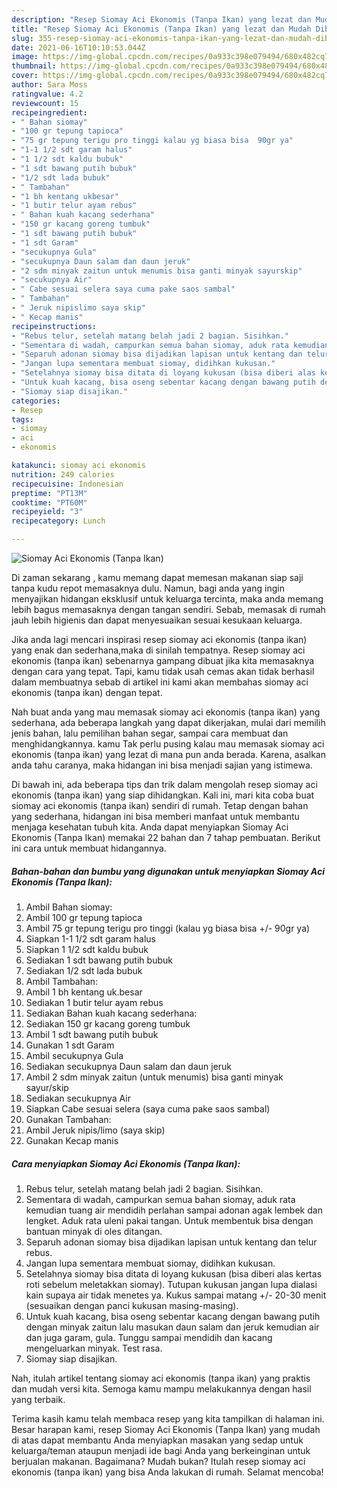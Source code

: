 ```yaml
---
description: "Resep Siomay Aci Ekonomis (Tanpa Ikan) yang lezat dan Mudah Dibuat"
title: "Resep Siomay Aci Ekonomis (Tanpa Ikan) yang lezat dan Mudah Dibuat"
slug: 355-resep-siomay-aci-ekonomis-tanpa-ikan-yang-lezat-dan-mudah-dibuat
date: 2021-06-16T10:10:53.044Z
image: https://img-global.cpcdn.com/recipes/0a933c398e079494/680x482cq70/siomay-aci-ekonomis-tanpa-ikan-foto-resep-utama.jpg
thumbnail: https://img-global.cpcdn.com/recipes/0a933c398e079494/680x482cq70/siomay-aci-ekonomis-tanpa-ikan-foto-resep-utama.jpg
cover: https://img-global.cpcdn.com/recipes/0a933c398e079494/680x482cq70/siomay-aci-ekonomis-tanpa-ikan-foto-resep-utama.jpg
author: Sara Moss
ratingvalue: 4.2
reviewcount: 15
recipeingredient:
- " Bahan siomay"
- "100 gr tepung tapioca"
- "75 gr tepung terigu pro tinggi kalau yg biasa bisa  90gr ya"
- "1-1 1/2 sdt garam halus"
- "1 1/2 sdt kaldu bubuk"
- "1 sdt bawang putih bubuk"
- "1/2 sdt lada bubuk"
- " Tambahan"
- "1 bh kentang ukbesar"
- "1 butir telur ayam rebus"
- " Bahan kuah kacang sederhana"
- "150 gr kacang goreng tumbuk"
- "1 sdt bawang putih bubuk"
- "1 sdt Garam"
- "secukupnya Gula"
- "secukupnya Daun salam dan daun jeruk"
- "2 sdm minyak zaitun untuk menumis bisa ganti minyak sayurskip"
- "secukupnya Air"
- " Cabe sesuai selera saya cuma pake saos sambal"
- " Tambahan"
- " Jeruk nipislimo saya skip"
- " Kecap manis"
recipeinstructions:
- "Rebus telur, setelah matang belah jadi 2 bagian. Sisihkan."
- "Sementara di wadah, campurkan semua bahan siomay, aduk rata kemudian tuang air mendidih perlahan sampai adonan agak lembek dan lengket. Aduk rata uleni pakai tangan. Untuk membentuk bisa dengan bantuan minyak di oles ditangan."
- "Separuh adonan siomay bisa dijadikan lapisan untuk kentang dan telur rebus."
- "Jangan lupa sementara membuat siomay, didihkan kukusan."
- "Setelahnya siomay bisa ditata di loyang kukusan (bisa diberi alas kertas roti sebelum meletakkan siomay). Tutupan kukusan jangan lupa dialasi kain supaya air tidak menetes ya. Kukus sampai matang +/- 20-30 menit (sesuaikan dengan panci kukusan masing-masing)."
- "Untuk kuah kacang, bisa oseng sebentar kacang dengan bawang putih dengan minyak zaitun lalu masukan daun salam dan jeruk kemudian air dan juga garam, gula. Tunggu sampai mendidih dan kacang mengeluarkan minyak. Test rasa."
- "Siomay siap disajikan."
categories:
- Resep
tags:
- siomay
- aci
- ekonomis

katakunci: siomay aci ekonomis 
nutrition: 249 calories
recipecuisine: Indonesian
preptime: "PT13M"
cooktime: "PT60M"
recipeyield: "3"
recipecategory: Lunch

---
```



![Siomay Aci Ekonomis (Tanpa Ikan)](https://img-global.cpcdn.com/recipes/0a933c398e079494/680x482cq70/siomay-aci-ekonomis-tanpa-ikan-foto-resep-utama.jpg)

Di zaman  sekarang , kamu memang dapat memesan makanan siap saji tanpa kudu repot memasaknya dulu. Namun, bagi anda yang ingin menyajikan hidangan eksklusif untuk keluarga tercinta, maka anda memang lebih bagus memasaknya dengan tangan sendiri. Sebab, memasak di rumah jauh lebih higienis dan dapat menyesuaikan sesuai kesukaan keluarga.

Jika anda lagi mencari inspirasi resep siomay aci ekonomis (tanpa ikan) yang enak dan sederhana,maka di sinilah tempatnya. Resep siomay aci ekonomis (tanpa ikan)  sebenarnya gampang dibuat jika kita memasaknya dengan cara yang tepat. Tapi, kamu tidak usah cemas akan tidak berhasil dalam membuatnya 
sebab di artikel ini kami akan membahas siomay aci ekonomis (tanpa ikan) dengan tepat.  



Nah buat anda yang mau memasak siomay aci ekonomis (tanpa ikan) yang sederhana, ada beberapa langkah yang dapat dikerjakan, mulai dari memilih jenis bahan, lalu pemilihan bahan segar, sampai cara membuat dan menghidangkannya. kamu Tak perlu pusing kalau mau memasak siomay aci ekonomis (tanpa ikan) yang lezat di mana pun anda berada. Karena, asalkan anda  tahu caranya, maka hidangan ini bisa menjadi sajian yang istimewa.

Di bawah ini, ada beberapa tips dan trik dalam mengolah resep siomay aci ekonomis (tanpa ikan) yang siap dihidangkan. Kali ini, mari kita coba buat siomay aci ekonomis (tanpa ikan) sendiri di rumah. Tetap dengan bahan yang sederhana, hidangan ini bisa memberi manfaat untuk membantu menjaga kesehatan tubuh kita. Anda dapat menyiapkan Siomay Aci Ekonomis (Tanpa Ikan) memakai 22 bahan dan 7 tahap pembuatan. Berikut ini cara untuk membuat hidangannya.

<!--inarticleads1-->

##### Bahan-bahan dan bumbu yang digunakan untuk menyiapkan Siomay Aci Ekonomis (Tanpa Ikan):

1. Ambil  Bahan siomay:
1. Ambil 100 gr tepung tapioca
1. Ambil 75 gr tepung terigu pro tinggi (kalau yg biasa bisa +/- 90gr ya)
1. Siapkan 1-1 1/2 sdt garam halus
1. Siapkan 1 1/2 sdt kaldu bubuk
1. Sediakan 1 sdt bawang putih bubuk
1. Sediakan 1/2 sdt lada bubuk
1. Ambil  Tambahan:
1. Ambil 1 bh kentang uk.besar
1. Sediakan 1 butir telur ayam rebus
1. Sediakan  Bahan kuah kacang sederhana:
1. Sediakan 150 gr kacang goreng tumbuk
1. Ambil 1 sdt bawang putih bubuk
1. Gunakan 1 sdt Garam
1. Ambil secukupnya Gula
1. Sediakan secukupnya Daun salam dan daun jeruk
1. Ambil 2 sdm minyak zaitun (untuk menumis) bisa ganti minyak sayur/skip
1. Sediakan secukupnya Air
1. Siapkan  Cabe sesuai selera (saya cuma pake saos sambal)
1. Gunakan  Tambahan:
1. Ambil  Jeruk nipis/limo (saya skip)
1. Gunakan  Kecap manis




<!--inarticleads2-->

##### Cara menyiapkan Siomay Aci Ekonomis (Tanpa Ikan):

1. Rebus telur, setelah matang belah jadi 2 bagian. Sisihkan.
1. Sementara di wadah, campurkan semua bahan siomay, aduk rata kemudian tuang air mendidih perlahan sampai adonan agak lembek dan lengket. Aduk rata uleni pakai tangan. Untuk membentuk bisa dengan bantuan minyak di oles ditangan.
1. Separuh adonan siomay bisa dijadikan lapisan untuk kentang dan telur rebus.
1. Jangan lupa sementara membuat siomay, didihkan kukusan.
1. Setelahnya siomay bisa ditata di loyang kukusan (bisa diberi alas kertas roti sebelum meletakkan siomay). Tutupan kukusan jangan lupa dialasi kain supaya air tidak menetes ya. Kukus sampai matang +/- 20-30 menit (sesuaikan dengan panci kukusan masing-masing).
1. Untuk kuah kacang, bisa oseng sebentar kacang dengan bawang putih dengan minyak zaitun lalu masukan daun salam dan jeruk kemudian air dan juga garam, gula. Tunggu sampai mendidih dan kacang mengeluarkan minyak. Test rasa.
1. Siomay siap disajikan.




Nah, itulah artikel tentang  siomay aci ekonomis (tanpa ikan)  yang praktis dan mudah versi kita. Semoga kamu mampu melakukannya dengan hasil yang terbaik. 

Terima kasih kamu telah membaca resep yang kita tampilkan di halaman ini. Besar harapan kami, resep  Siomay Aci Ekonomis (Tanpa Ikan) yang mudah di atas dapat membantu Anda menyiapkan masakan yang sedap untuk keluarga/teman ataupun menjadi ide bagi Anda yang berkeinginan untuk berjualan makanan. Bagaimana? Mudah bukan? Itulah resep siomay aci ekonomis (tanpa ikan) yang bisa Anda lakukan di rumah. Selamat mencoba!

